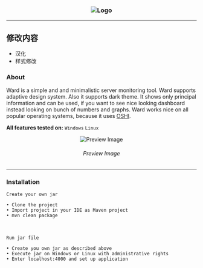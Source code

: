 <h3 align = "center">
    <img src = "images/logo.png" alt = "Logo" />
</h3>

---

## 修改内容

- 汉化
- 样式修改

### About

Ward is a simple and and minimalistic server monitoring tool. Ward supports adaptive design system. Also it supports dark theme.
It shows only principal information and can be used, if you want to see nice looking dashboard instead looking on bunch of numbers and graphs.
Ward works nice on all popular operating systems, because it uses [OSHI](https://github.com/oshi/oshi).

**All features tested on:** `Windows` `Linux`

<p align = "center">
    <img src = "images/preview.png" alt = "Preview Image" />
    <h6 align = "center">Preview Image</h6>
</p>

---

### Installation
    Create your own jar
    
    • Clone the project
    • Import project in your IDE as Maven project
    • mvn clean package

<br>

    Run jar file
    
    • Create you own jar as described above
    • Execute jar on Windows or Linux with administrative rights
    • Enter localhost:4000 and set up application
